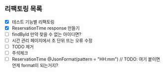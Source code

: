 ## 리팩토링 목록
- [x] 테스트 기능별 리팩토링
- [x] ReservationTime response 만들기
- [ ] findById 만약 찾을 수 없는 아이디면?
- [ ] 시간 관리 페이지에서 초 단위 뜨는 오류 수정
- [ ] TODO 제거
- [ ] 주석체크
- [ ] ReservationTime  @JsonFormat(pattern = "HH:mm") // TODO: 여기 붙이면 언제 format이 되는거지?
